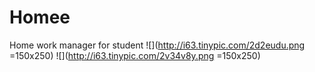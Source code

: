 # Homee
Home work manager for student
![](http://i63.tinypic.com/2d2eudu.png =150x250)
![](http://i63.tinypic.com/2v34v8y.png =150x250)
